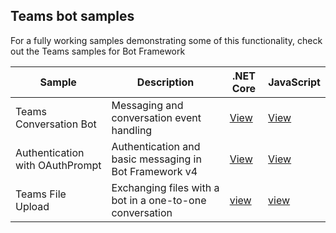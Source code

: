 ## Teams bot samples

For a fully working samples demonstrating some of this functionality, check out the Teams samples for Bot Framework

| Sample | Description | .NET Core | JavaScript |
|--------|------------- |---|---|
| Teams Conversation Bot | Messaging and conversation event handling | [View](https://github.com/microsoft/BotBuilder-Samples/tree/master/samples/csharp_dotnetcore/57.teams-conversation-bot)| [View](https://github.com/microsoft/BotBuilder-Samples/tree/master/samples/javascript_nodejs/57.teams-conversation-bot)|
| Authentication with OAuthPrompt| Authentication and basic messaging in Bot Framework v4 | [View](https://github.com/microsoft/BotBuilder-Samples/tree/master/samples/csharp_dotnetcore/46.teams-auth)|[View](https://github.com/microsoft/BotBuilder-Samples/tree/master/samples/javascript_nodejs/46.teams-auth)|
|Teams File Upload | Exchanging files with a bot in a one-to-one conversation | [view](https://github.com/microsoft/BotBuilder-Samples/tree/master/samples/csharp_dotnetcore/56.teams-file-upload) | [view](https://github.com/microsoft/BotBuilder-Samples/tree/master/samples/javascript_nodejs/56.teams-file-upload) |
